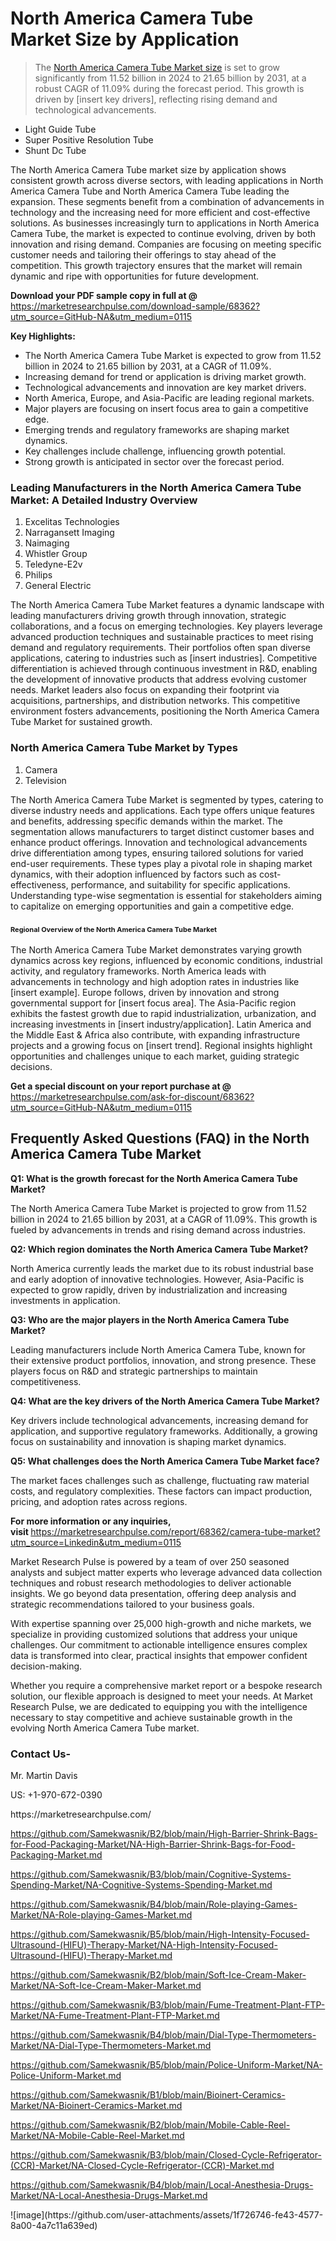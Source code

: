 <h1>North America Camera Tube Market&nbsp;Size by Application</h1><blockquote><p>The <a href="https://marketresearchpulse.com/download-sample/68362?utm_source=GitHub-NA&amp;utm_medium=0115">North America Camera Tube Market size</a> is set to grow significantly from 11.52 billion in 2024 to 21.65 billion by 2031, at a robust CAGR of 11.09% during the forecast period. This growth is driven by [insert key drivers], reflecting rising demand and technological advancements.</p></blockquote><ul><li>Light Guide Tube<li> Super Positive Resolution Tube<li> Shunt Dc Tube</li></ul><p>The North America Camera Tube market size by application shows consistent growth across diverse sectors, with leading applications in North America Camera Tube and North America Camera Tube leading the expansion. These segments benefit from a combination of advancements in technology and the increasing need for more efficient and cost-effective solutions. As businesses increasingly turn to applications in North America Camera Tube, the market is expected to continue evolving, driven by both innovation and rising demand. Companies are focusing on meeting specific customer needs and tailoring their offerings to stay ahead of the competition. This growth trajectory ensures that the market will remain dynamic and ripe with opportunities for future development.</p><p><strong>Download your PDF sample copy in full at @ </strong><a href="https://marketresearchpulse.com/download-sample/68362?utm_source=GitHub-NA&amp;utm_medium=0115">https://marketresearchpulse.com/download-sample/68362?utm_source=GitHub-NA&amp;utm_medium=0115</a></p><p><strong>Key Highlights: </strong></p><ul><li>The North America Camera Tube Market is expected to grow from 11.52 billion in 2024 to 21.65 billion by 2031, at a CAGR of 11.09%.</li><li>Increasing demand for trend or application is driving market growth.</li><li>Technological advancements and innovation are key market drivers.</li><li>North America, Europe, and Asia-Pacific are leading regional markets.</li><li>Major players are focusing on insert focus area to gain a competitive edge.</li><li>Emerging trends and regulatory frameworks are shaping market dynamics.</li><li>Key challenges include challenge, influencing growth potential.</li><li>Strong growth is anticipated in sector over the forecast period.</li></ul><h3>Leading Manufacturers in the North America Camera Tube Market: A Detailed Industry Overview</h3><ol><li>Excelitas Technologies</li><li>Narragansett Imaging</li><li>Naimaging</li><li>Whistler Group</li><li>Teledyne-E2v</li><li>Philips</li><li>General Electric</li></ol><div class="flex max-w-full flex-col flex-grow"><div class="min-h-8 text-message flex w-full flex-col items-end gap-2 whitespace-normal break-words [.text-message+&amp;]:mt-5" dir="auto" data-message-author-role="assistant" data-message-id="fd8432e4-4910-450d-b182-61b7bfb0a01f" data-message-model-slug="gpt-4o"><div class="flex w-full flex-col gap-1 empty:hidden first:pt-[3px]"><div class="markdown prose w-full break-words dark:prose-invert light"><p>The North America Camera Tube Market features a dynamic landscape with leading manufacturers driving growth through innovation, strategic collaborations, and a focus on emerging technologies. Key players leverage advanced production techniques and sustainable practices to meet rising demand and regulatory requirements. Their portfolios often span diverse applications, catering to industries such as [insert industries]. Competitive differentiation is achieved through continuous investment in R&amp;D, enabling the development of innovative products that address evolving customer needs. Market leaders also focus on expanding their footprint via acquisitions, partnerships, and distribution networks. This competitive environment fosters advancements, positioning the North America Camera Tube Market for sustained growth.</p></div></div></div></div><h3>North America Camera Tube Market by Types</h3><ol><li>Camera<li> Television</li></ol><div class="flex max-w-full flex-col flex-grow"><div class="min-h-8 text-message flex w-full flex-col items-end gap-2 whitespace-normal break-words [.text-message+&amp;]:mt-5" dir="auto" data-message-author-role="assistant" data-message-id="084470be-0bb7-4664-bddf-5156b4f41249" data-message-model-slug="gpt-4o-mini"><div class="flex w-full flex-col gap-1 empty:hidden first:pt-[3px]"><div class="markdown prose w-full break-words dark:prose-invert light"><p>The North America Camera Tube Market is segmented by types, catering to diverse industry needs and applications. Each type offers unique features and benefits, addressing specific demands within the market. The segmentation allows manufacturers to target distinct customer bases and enhance product offerings. Innovation and technological advancements drive differentiation among types, ensuring tailored solutions for varied end-user requirements. These types play a pivotal role in shaping market dynamics, with their adoption influenced by factors such as cost-effectiveness, performance, and suitability for specific applications. Understanding type-wise segmentation is essential for stakeholders aiming to capitalize on emerging opportunities and gain a competitive edge.</p></div></div></div></div><h3><span style="font-size: 11px;">Regional Overview of the North America Camera Tube Market</span></h3><div class="flex max-w-full flex-col flex-grow"><div class="min-h-8 text-message flex w-full flex-col items-end gap-2 whitespace-normal break-words [.text-message+&amp;]:mt-5" dir="auto" data-message-author-role="assistant" data-message-id="e9038762-ce64-4e30-91c9-9bd413514231" data-message-model-slug="gpt-4o-mini"><div class="flex w-full flex-col gap-1 empty:hidden first:pt-[3px]"><div class="markdown prose w-full break-words dark:prose-invert light"><p>The North America Camera Tube Market demonstrates varying growth dynamics across key regions, influenced by economic conditions, industrial activity, and regulatory frameworks. North America leads with advancements in technology and high adoption rates in industries like [insert example]. Europe follows, driven by innovation and strong governmental support for [insert focus area]. The Asia-Pacific region exhibits the fastest growth due to rapid industrialization, urbanization, and increasing investments in [insert industry/application]. Latin America and the Middle East &amp; Africa also contribute, with expanding infrastructure projects and a growing focus on [insert trend]. Regional insights highlight opportunities and challenges unique to each market, guiding strategic decisions.</p></div></div></div></div><p><strong>Get a special discount on your report purchase at @ </strong><a href="https://marketresearchpulse.com/ask-for-discount/68362?utm_source=GitHub-NA&amp;utm_medium=0115">https://marketresearchpulse.com/ask-for-discount/68362?utm_source=GitHub-NA&amp;utm_medium=0115</a></p><h2>Frequently Asked Questions (FAQ) in the North America Camera Tube Market</h2><p><strong>Q1: What is the growth forecast for the North America Camera Tube Market?</strong></p><p>The North America Camera Tube Market is projected to grow from 11.52 billion in 2024 to 21.65 billion by 2031, at a CAGR of 11.09%. This growth is fueled by advancements in trends and rising demand across industries.</p><p><strong>Q2: Which region dominates the North America Camera Tube Market?</strong></p><p>North America currently leads the market due to its robust industrial base and early adoption of innovative technologies. However, Asia-Pacific is expected to grow rapidly, driven by industrialization and increasing investments in application.</p><p><strong>Q3: Who are the major players in the North America Camera Tube Market?</strong></p><p>Leading manufacturers include North America Camera Tube, known for their extensive product portfolios, innovation, and strong presence. These players focus on R&amp;D and strategic partnerships to maintain competitiveness.</p><p><strong>Q4: What are the key drivers of the North America Camera Tube Market?</strong></p><p>Key drivers include technological advancements, increasing demand for application, and supportive regulatory frameworks. Additionally, a growing focus on sustainability and innovation is shaping market dynamics.</p><p><strong>Q5: What challenges does the North America Camera Tube Market face?</strong></p><p>The market faces challenges such as challenge, fluctuating raw material costs, and regulatory complexities. These factors can impact production, pricing, and adoption rates across regions.</p><p><strong>For more information or any inquiries, visit&nbsp;</strong><a href="https://marketresearchpulse.com/report/68362/camera-tube-market?utm_source=Linkedin&utm_medium=0115">https://marketresearchpulse.com/report/68362/camera-tube-market?utm_source=Linkedin&utm_medium=0115</a></p><p>Market Research Pulse is powered by a team of over 250 seasoned analysts and subject matter experts who leverage advanced data collection techniques and robust research methodologies to deliver actionable insights. We go beyond data presentation, offering deep analysis and strategic recommendations tailored to your business goals.</p><p>With expertise spanning over 25,000 high-growth and niche markets, we specialize in providing customized solutions that address your unique challenges. Our commitment to actionable intelligence ensures complex data is transformed into clear, practical insights that empower confident decision-making.</p><p>Whether you require a comprehensive market report or a bespoke research solution, our flexible approach is designed to meet your needs. At Market Research Pulse, we are dedicated to equipping you with the intelligence necessary to stay competitive and achieve sustainable growth in the evolving North America Camera Tube market.</p><h3><strong>Contact Us-</strong></h3><p>Mr. Martin Davis</p><p>US: +1-970-672-0390</p><p>https://marketresearchpulse.com/</p><p><a href="https://github.com/Samekwasnik/B2/blob/main/High-Barrier-Shrink-Bags-for-Food-Packaging-Market/NA-High-Barrier-Shrink-Bags-for-Food-Packaging-Market.md">https://github.com/Samekwasnik/B2/blob/main/High-Barrier-Shrink-Bags-for-Food-Packaging-Market/NA-High-Barrier-Shrink-Bags-for-Food-Packaging-Market.md</a></p><p><a href="https://github.com/Samekwasnik/B3/blob/main/Cognitive-Systems-Spending-Market/NA-Cognitive-Systems-Spending-Market.md">https://github.com/Samekwasnik/B3/blob/main/Cognitive-Systems-Spending-Market/NA-Cognitive-Systems-Spending-Market.md</a></p><p><a href="https://github.com/Samekwasnik/B4/blob/main/Role-playing-Games-Market/NA-Role-playing-Games-Market.md">https://github.com/Samekwasnik/B4/blob/main/Role-playing-Games-Market/NA-Role-playing-Games-Market.md</a></p><p><a href="https://github.com/Samekwasnik/B5/blob/main/High-Intensity-Focused-Ultrasound-(HIFU)-Therapy-Market/NA-High-Intensity-Focused-Ultrasound-(HIFU)-Therapy-Market.md">https://github.com/Samekwasnik/B5/blob/main/High-Intensity-Focused-Ultrasound-(HIFU)-Therapy-Market/NA-High-Intensity-Focused-Ultrasound-(HIFU)-Therapy-Market.md</a></p><p><a href="https://github.com/Samekwasnik/B2/blob/main/Soft-Ice-Cream-Maker-Market/NA-Soft-Ice-Cream-Maker-Market.md">https://github.com/Samekwasnik/B2/blob/main/Soft-Ice-Cream-Maker-Market/NA-Soft-Ice-Cream-Maker-Market.md</a></p><p><a href="https://github.com/Samekwasnik/B3/blob/main/Fume-Treatment-Plant-FTP-Market/NA-Fume-Treatment-Plant-FTP-Market.md">https://github.com/Samekwasnik/B3/blob/main/Fume-Treatment-Plant-FTP-Market/NA-Fume-Treatment-Plant-FTP-Market.md</a></p><p><a href="https://github.com/Samekwasnik/B4/blob/main/Dial-Type-Thermometers-Market/NA-Dial-Type-Thermometers-Market.md">https://github.com/Samekwasnik/B4/blob/main/Dial-Type-Thermometers-Market/NA-Dial-Type-Thermometers-Market.md</a></p><p><a href="https://github.com/Samekwasnik/B5/blob/main/Police-Uniform-Market/NA-Police-Uniform-Market.md">https://github.com/Samekwasnik/B5/blob/main/Police-Uniform-Market/NA-Police-Uniform-Market.md</a></p><p><a href="https://github.com/Samekwasnik/B1/blob/main/Bioinert-Ceramics-Market/NA-Bioinert-Ceramics-Market.md">https://github.com/Samekwasnik/B1/blob/main/Bioinert-Ceramics-Market/NA-Bioinert-Ceramics-Market.md</a></p><p><a href="https://github.com/Samekwasnik/B2/blob/main/Mobile-Cable-Reel-Market/NA-Mobile-Cable-Reel-Market.md">https://github.com/Samekwasnik/B2/blob/main/Mobile-Cable-Reel-Market/NA-Mobile-Cable-Reel-Market.md</a></p><p><a href="https://github.com/Samekwasnik/B3/blob/main/Closed-Cycle-Refrigerator-(CCR)-Market/NA-Closed-Cycle-Refrigerator-(CCR)-Market.md">https://github.com/Samekwasnik/B3/blob/main/Closed-Cycle-Refrigerator-(CCR)-Market/NA-Closed-Cycle-Refrigerator-(CCR)-Market.md</a></p><p><a href="https://github.com/Samekwasnik/B4/blob/main/Local-Anesthesia-Drugs-Market/NA-Local-Anesthesia-Drugs-Market.md">https://github.com/Samekwasnik/B4/blob/main/Local-Anesthesia-Drugs-Market/NA-Local-Anesthesia-Drugs-Market.md</a></p>
![image](https://github.com/user-attachments/assets/1f726746-fe43-4577-8a00-4a7c11a639ed)
